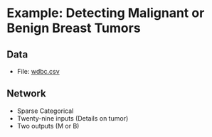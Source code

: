 # Example: Detecting Malignant or Benign Breast Tumors

## Data
- File: [wdbc.csv](wdbc.csv)

## Network
- Sparse Categorical
- Twenty-nine inputs (Details on tumor)
- Two outputs (M or B)
